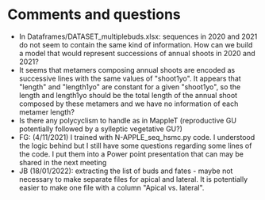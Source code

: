 # Comments and questions

 * In Dataframes/DATASET_multiplebuds.xlsx: sequences in 2020 and 2021 do not seem to contain the same kind of information. How can we build a model that would represent successions of annual shoots in 2020 and 2021?
 * It seems that metamers composing annual shoots are encoded as successive lines with the same values of "shoot1yo". It appears that "length" and "length1yo" are constant for a given "shoot1yo", so the length and length1yo should be the total length of the annual shoot composed by these metamers and we have no information of each metamer length?
 * Is there any polycyclism to handle as in MappleT (reproductive GU potentially followed by a sylleptic vegetative GU?)
 * FG: (4/11/2021) I trained with N-APPLE_seq_hsmc.py code. I understood the logic behind but I still have some questions regarding some lines of the code. I put them into a Power point presentation that can  may be shared in the next meeting
 * JB (18/01/2022): extracting the list of buds and fates - maybe not necessary to make separate files for apical and lateral. It is potentially easier to make one file with a column "Apical vs. lateral". 